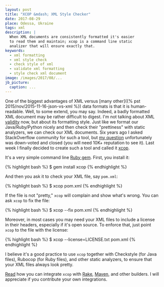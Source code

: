 ```yaml
---
layout: post
title: "XCOP &mdash; XML Style Checker"
date: 2017-08-29
place: Odessa, Ukraine
tags: xml
description: |
  When XML documents are consistently formatted it's easier
  to read them and maintain; xcop is a command line static
  analizer that will ensure exactly that.
keywords:
  - xml formatting
  - xml style check
  - check style of xml
  - validate xml formatting
  - style check xml document
image: /images/2017/08/...
jb_picture:
  caption: ...
---
```


One of the biggest advantages of XML versus
[many other]({% pst 2015/nov/2015-11-16-json-vs-xml %}) data formats is that
it is human-readable. Well, to some extend, you may say. Indeed, a badly
formatted XML document may be rather difficult to digest. I'm not talking about
XML [validity](https://en.wikipedia.org/wiki/Well-formed_document)
now, but about its formatting style. Just like we format our
Java/Ruby/Python nicely and then check their "prettiness" with static analyzers,
we can check our XML documents. Six years ago I asked StackOverflow community
for such a tool, but
[my question](https://stackoverflow.com/questions/6091873/)
unfortunately was down-voted and closed
(you will need 10K+ reputation to see it).
Last week I finally decided to create such a tool and called it
[xcop](https://github.com/yegor256/xcop).

<!--more-->

It's a very simple command line
[Ruby gem](https://rubygems.org/gems/xcop).
First, you install it:

{% highlight bash %}
$ gem install xcop
{% endhighlight %}

And then you ask it to check your XML file, say `pom.xml`:

{% highlight bash %}
$ xcop pom.xml
{% endhighlight %}

If the file is not "pretty," `xcop` will complain and
show what's wrong. You can ask `xcop` to fix the file:

{% highlight bash %}
$ xcop --fix pom.xml
{% endhighlight %}

Moreover, in most cases you may need your XML files to include a license
in their headers, especially if it's open source. To enforce that, just
point `xcop` to the file with the license:

{% highlight bash %}
$ xcop --license=LICENSE.txt pom.xml
{% endhighlight %}

I believe it's a good practice to use `xcop` together with
Checkstyle (for Java files), Rubocop (for Ruby files), and other static
analyzers, to ensure that your XML files always look pretty.

[Read](https://github.com/yegor256/xcop) how you can integrate `xcop` with
[Rake](https://github.com/ruby/rake),
[Maven](https://maven.apache.org/), and other builders.
I will appreciate if you contribute your own integrations.

